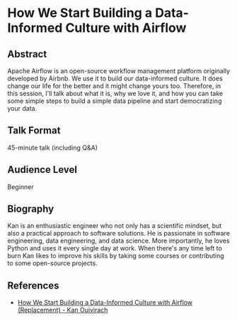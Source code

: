# How We Start Building a Data-Informed Culture with Airflow

## Abstract

Apache Airflow is an open-source workflow management platform originally
developed by Airbnb. We use it to build our data-informed culture. It does
change our life for the better and it might change yours too. Therefore, in
this session, I'll talk about what it is, why we love it, and how you can take
some simple steps to build a simple data pipeline and start democratizing your
data.

## Talk Format

45-minute talk (including Q&A)

## Audience Level

Beginner

## Biography

Kan is an enthusiastic engineer who not only has a scientific mindset, but also
a practical approach to software solutions. He is passionate in software
engineering, data engineering, and data science. More importantly, he loves
Python and uses it every single day at work. When there's any time left to burn
Kan likes to improve his skills by taking some courses or contributing to some
open-source projects.

## References

* [How We Start Building a Data-Informed Culture with Airflow (Replacement) - Kan Ouivirach](https://www.youtube.com/watch?v=Li5zatNMe5g)
